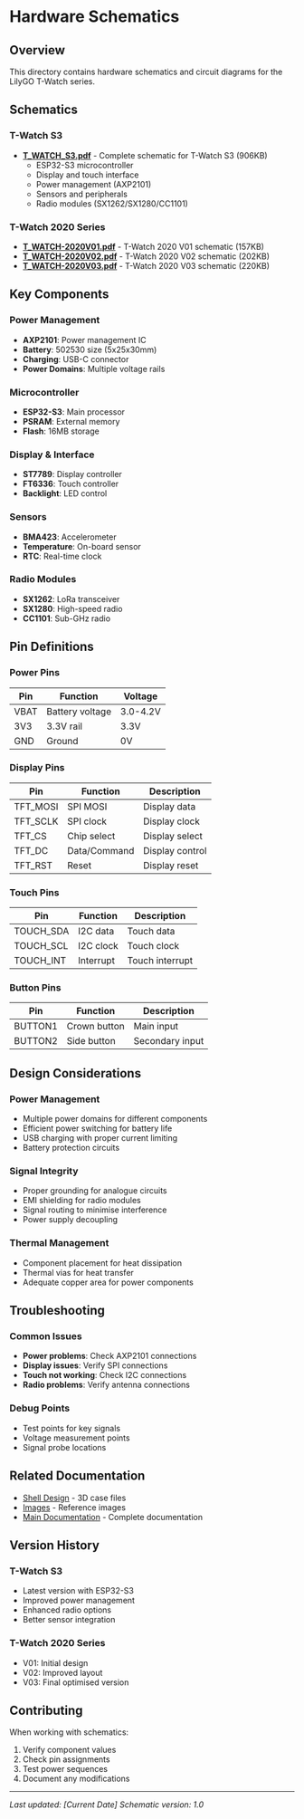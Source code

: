 # Hardware Schematics

## Overview
This directory contains hardware schematics and circuit diagrams for the LilyGO T-Watch series.

## Schematics

### T-Watch S3
- **[T_WATCH_S3.pdf](T_WATCH_S3.pdf)** - Complete schematic for T-Watch S3 (906KB)
  - ESP32-S3 microcontroller
  - Display and touch interface
  - Power management (AXP2101)
  - Sensors and peripherals
  - Radio modules (SX1262/SX1280/CC1101)

### T-Watch 2020 Series
- **[T_WATCH-2020V01.pdf](T_WATCH-2020V01.pdf)** - T-Watch 2020 V01 schematic (157KB)
- **[T_WATCH-2020V02.pdf](T_WATCH-2020V02.pdf)** - T-Watch 2020 V02 schematic (202KB)
- **[T_WATCH-2020V03.pdf](T_WATCH-2020V03.pdf)** - T-Watch 2020 V03 schematic (220KB)

## Key Components

### Power Management
- **AXP2101**: Power management IC
- **Battery**: 502530 size (5x25x30mm)
- **Charging**: USB-C connector
- **Power Domains**: Multiple voltage rails

### Microcontroller
- **ESP32-S3**: Main processor
- **PSRAM**: External memory
- **Flash**: 16MB storage

### Display & Interface
- **ST7789**: Display controller
- **FT6336**: Touch controller
- **Backlight**: LED control

### Sensors
- **BMA423**: Accelerometer
- **Temperature**: On-board sensor
- **RTC**: Real-time clock

### Radio Modules
- **SX1262**: LoRa transceiver
- **SX1280**: High-speed radio
- **CC1101**: Sub-GHz radio

## Pin Definitions

### Power Pins
| Pin | Function | Voltage |
|-----|----------|---------|
| VBAT | Battery voltage | 3.0-4.2V |
| 3V3 | 3.3V rail | 3.3V |
| GND | Ground | 0V |

### Display Pins
| Pin | Function | Description |
|-----|----------|-------------|
| TFT_MOSI | SPI MOSI | Display data |
| TFT_SCLK | SPI clock | Display clock |
| TFT_CS | Chip select | Display select |
| TFT_DC | Data/Command | Display control |
| TFT_RST | Reset | Display reset |

### Touch Pins
| Pin | Function | Description |
|-----|----------|-------------|
| TOUCH_SDA | I2C data | Touch data |
| TOUCH_SCL | I2C clock | Touch clock |
| TOUCH_INT | Interrupt | Touch interrupt |

### Button Pins
| Pin | Function | Description |
|-----|----------|-------------|
| BUTTON1 | Crown button | Main input |
| BUTTON2 | Side button | Secondary input |

## Design Considerations

### Power Management
- Multiple power domains for different components
- Efficient power switching for battery life
- USB charging with proper current limiting
- Battery protection circuits

### Signal Integrity
- Proper grounding for analogue circuits
- EMI shielding for radio modules
- Signal routing to minimise interference
- Power supply decoupling

### Thermal Management
- Component placement for heat dissipation
- Thermal vias for heat transfer
- Adequate copper area for power components

## Troubleshooting

### Common Issues
- **Power problems**: Check AXP2101 connections
- **Display issues**: Verify SPI connections
- **Touch not working**: Check I2C connections
- **Radio problems**: Verify antenna connections

### Debug Points
- Test points for key signals
- Voltage measurement points
- Signal probe locations

## Related Documentation
- [Shell Design](../shell/) - 3D case files
- [Images](../images/) - Reference images
- [Main Documentation](../README.md) - Complete documentation

## Version History

### T-Watch S3
- Latest version with ESP32-S3
- Improved power management
- Enhanced radio options
- Better sensor integration

### T-Watch 2020 Series
- V01: Initial design
- V02: Improved layout
- V03: Final optimised version

## Contributing
When working with schematics:
1. Verify component values
2. Check pin assignments
3. Test power sequences
4. Document any modifications

---

*Last updated: [Current Date]*
*Schematic version: 1.0* 